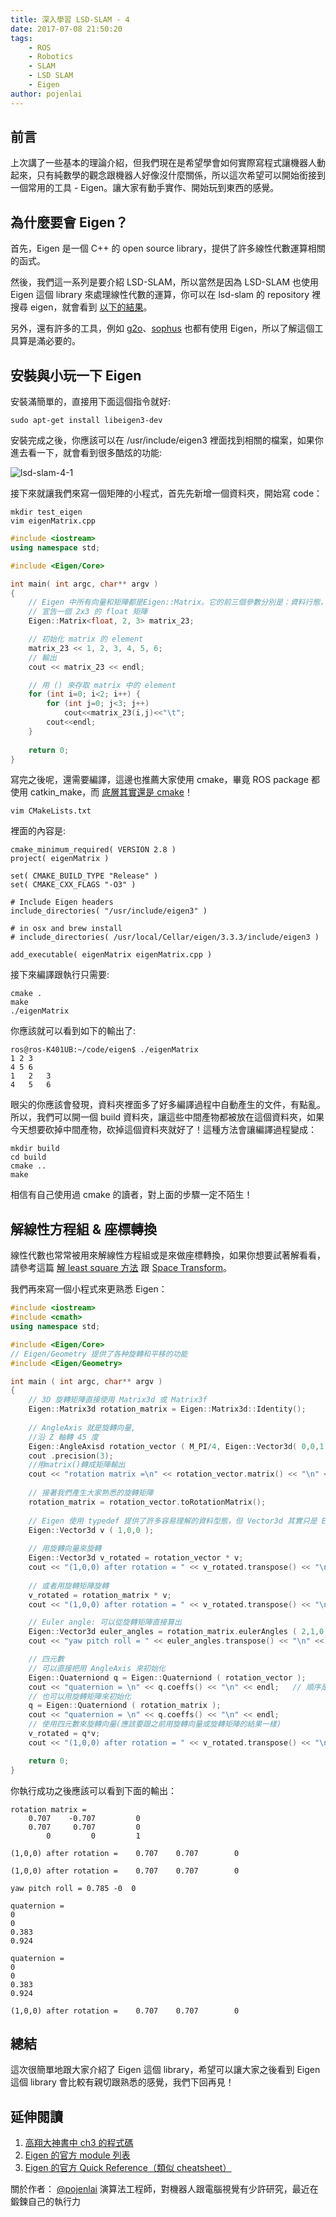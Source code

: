 ```yaml
---
title: 深入學習 LSD-SLAM - 4
date: 2017-07-08 21:50:20
tags:
    - ROS
    - Robotics
    - SLAM
    - LSD SLAM
    - Eigen
author: pojenlai
---
```


## 前言

上次講了一些基本的理論介紹，但我們現在是希望學會如何實際寫程式讓機器人動起來，只有純數學的觀念跟機器人好像沒什麼關係，所以這次希望可以開始銜接到一個常用的工具 - Eigen。讓大家有動手實作、開始玩到東西的感覺。

## 為什麼要會 Eigen？

首先，Eigen 是一個 C++ 的 open source library，提供了許多線性代數運算相關的函式。

然後，我們這一系列是要介紹 LSD-SLAM，所以當然是因為 LSD-SLAM 也使用 Eigen 這個 library 來處理線性代數的運算，你可以在 lsd-slam 的 repository 裡搜尋 eigen，就會看到 [以下的結果](https://github.com/tum-vision/lsd_slam/search?utf8=%E2%9C%93&q=eigen&type=)。

另外，還有許多的工具，例如 [g2o](https://github.com/RainerKuemmerle/g2o)、[sophus](https://github.com/strasdat/Sophus) 也都有使用 Eigen，所以了解這個工具算是滿必要的。

## 安裝與小玩一下 Eigen

安裝滿簡單的，直接用下面這個指令就好:

```
sudo apt-get install libeigen3-dev
```

安裝完成之後，你應該可以在 /usr/include/eigen3 裡面找到相關的檔案，如果你進去看一下，就會看到很多酷炫的功能:

![lsd-slam-4-1](/img/pojenlai/lsd-slam-4-1.png)

接下來就讓我們來寫一個矩陣的小程式，首先先新增一個資料夾，開始寫 code：

```
mkdir test_eigen
vim eigenMatrix.cpp
```

```cpp
#include <iostream>
using namespace std;

#include <Eigen/Core>

int main( int argc, char** argv )
{
    // Eigen 中所有向量和矩陣都是Eigen::Matrix。它的前三個參數分別是：資料行態，row 數，col 數
    // 宣告一個 2x3 的 float 矩陣
    Eigen::Matrix<float, 2, 3> matrix_23;

    // 初始化 matrix 的 element
    matrix_23 << 1, 2, 3, 4, 5, 6;
    // 輸出
    cout << matrix_23 << endl;

    // 用 () 來存取 matrix 中的 element
    for (int i=0; i<2; i++) {
        for (int j=0; j<3; j++)
            cout<<matrix_23(i,j)<<"\t";
        cout<<endl;
    }
	
	return 0;
}
```

寫完之後呢，還需要編譯，這邊也推薦大家使用 cmake，畢竟 ROS package 都使用 catkin_make，而 [底層其實還是 cmake](http://answers.ros.org/question/187748/catkin-vs-cmake/?answer=187756#post-id-187756)！

```
vim CMakeLists.txt
```

裡面的內容是:

```
cmake_minimum_required( VERSION 2.8 )
project( eigenMatrix )

set( CMAKE_BUILD_TYPE "Release" )
set( CMAKE_CXX_FLAGS "-O3" )

# Include Eigen headers
include_directories( "/usr/include/eigen3" )

# in osx and brew install
# include_directories( /usr/local/Cellar/eigen/3.3.3/include/eigen3 )

add_executable( eigenMatrix eigenMatrix.cpp )
```

接下來編譯跟執行只需要:

```
cmake .
make
./eigenMatrix
```

你應該就可以看到如下的輸出了:

```
ros@ros-K401UB:~/code/eigen$ ./eigenMatrix 
1 2 3
4 5 6
1	2	3	
4	5	6	
```

眼尖的你應該會發現，資料夾裡面多了好多編譯過程中自動產生的文件，有點亂。所以，我們可以開一個 build 資料夾，讓這些中間產物都被放在這個資料夾，如果今天想要砍掉中間產物，砍掉這個資料夾就好了！這種方法會讓編譯過程變成：

```
mkdir build
cd build 
cmake ..
make
```

相信有自己使用過 cmake 的讀者，對上面的步驟一定不陌生！

## 解線性方程組 & 座標轉換

線性代數也常常被用來解線性方程組或是來做座標轉換，如果你想要試著解看看，請參考這篇 [解 least square 方法](https://eigen.tuxfamily.org/dox/group__LeastSquares.html) 跟 [Space Transform](https://eigen.tuxfamily.org/dox/group__TutorialGeometry.html)。

我們再來寫一個小程式來更熟悉 Eigen：

```cpp
#include <iostream>
#include <cmath>
using namespace std;

#include <Eigen/Core>
// Eigen/Geometry 提供了各种旋轉和平移的功能
#include <Eigen/Geometry>

int main ( int argc, char** argv )
{
    // 3D 旋轉矩陣直接使用 Matrix3d 或 Matrix3f
    Eigen::Matrix3d rotation_matrix = Eigen::Matrix3d::Identity();
    
	// AngleAxis 就是旋轉向量,
	//沿 Z 軸轉 45 度
    Eigen::AngleAxisd rotation_vector ( M_PI/4, Eigen::Vector3d( 0,0,1 ) ); 
    cout .precision(3);
	//用matrix()轉成矩陣輸出
    cout << "rotation matrix =\n" << rotation_vector.matrix() << "\n" << endl;    
    
	// 接著我們產生大家熟悉的旋轉矩陣
    rotation_matrix = rotation_vector.toRotationMatrix();
    
	// Eigen 使用 typedef 提供了許多容易理解的資料型態，但 Vector3d 其實只是 Eigen::Matrix<double, 3, 3>
	Eigen::Vector3d v ( 1,0,0 );
    
	// 用旋轉向量來旋轉
	Eigen::Vector3d v_rotated = rotation_vector * v;
    cout << "(1,0,0) after rotation = " << v_rotated.transpose() << "\n" << endl;
    
	// 或者用旋轉矩陣旋轉
    v_rotated = rotation_matrix * v;
    cout << "(1,0,0) after rotation = " << v_rotated.transpose() << "\n" << endl;

    // Euler angle: 可以從旋轉矩陣直接算出
    Eigen::Vector3d euler_angles = rotation_matrix.eulerAngles ( 2,1,0 ); // roll pitch yaw
    cout << "yaw pitch roll = " << euler_angles.transpose() << "\n" << endl;

    // 四元數
    // 可以直接把用 AngleAxis 來初始化
    Eigen::Quaterniond q = Eigen::Quaterniond ( rotation_vector );
    cout << "quaternion = \n" << q.coeffs() << "\n" << endl;   // 順序是(x,y,z,w)
    // 也可以用旋轉矩陣來初始化
    q = Eigen::Quaterniond ( rotation_matrix );
    cout << "quaternion = \n" << q.coeffs() << "\n" << endl;
    // 使用四元數來旋轉向量(應該要跟之前用旋轉向量或旋轉矩陣的結果一樣)
    v_rotated = q*v; 
    cout << "(1,0,0) after rotation = " << v_rotated.transpose() << "\n" << endl;

    return 0;
}
```

你執行成功之後應該可以看到下面的輸出：

```
rotation matrix =
    0.707    -0.707         0
    0.707     0.707         0
        0         0         1

(1,0,0) after rotation =    0.707    0.707        0

(1,0,0) after rotation =    0.707    0.707        0

yaw pitch roll = 0.785 -0  0

quaternion = 
0
0
0.383
0.924

quaternion = 
0
0
0.383
0.924

(1,0,0) after rotation =    0.707    0.707        0
```

## 總結

這次很簡單地跟大家介紹了 Eigen 這個 library，希望可以讓大家之後看到 Eigen 這個 library 會比較有親切跟熟悉的感覺，我們下回再見！

## 延伸閱讀

1. [高翔大神書中 ch3 的程式碼](https://github.com/gaoxiang12/slambook/tree/master/ch3)
2. [Eigen 的官方 module 列表]() 
3. [Eigen 的官方 Quick Reference（類似 cheatsheet）](http://eigen.tuxfamily.org/dox/group__QuickRefPage.html)

關於作者：
[@pojenlai](https://pojenlai.wordpress.com/) 演算法工程師，對機器人跟電腦視覺有少許研究，最近在鍛鍊自己的執行力
